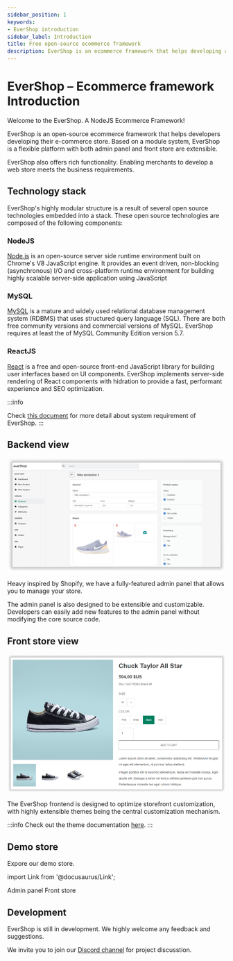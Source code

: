 ```yaml
---
sidebar_position: 1
keywords:
- EverShop introduction
sidebar_label: Introduction
title: Free open-source ecommerce framework
description: EverShop is an ecommerce framework that helps developing an e-commerce store. EverShop is a flexible with both admin panel and front store are extensible.
---
```


# EverShop – Ecommerce framework Introduction

Welcome to the EverShop. A NodeJS Ecommerce Framework!

EverShop is an open-source ecommerce framework that helps developers developing their e-commerce store. Based on a module system, EverShop is a flexible platform with both admin panel and front store are extensible.

EverShop also offers rich functionality. Enabling merchants to develop a web store meets the business requirements.

## Technology stack

EverShop's highly modular structure is a result of several open source technologies embedded into a stack. These open source technologies are composed of the following components:

### NodeJS

[Node.js](https://nodejs.org/en/) is an open-source server side runtime environment built on Chrome's V8 JavaScript engine. It provides an event driven, non-blocking (asynchronous) I/O and cross-platform runtime environment for building highly scalable server-side application using JavaScript

### MySQL

[MySQL](https://www.mysql.com/) is a mature and widely used relational database management system (RDBMS) that uses structured query language (SQL). There are both free community versions and commercial versions of MySQL. EverShop requires at least the of MySQL Community Edition version 5.7.

### ReactJS

[React](https://reactjs.org/) is a free and open-source front-end JavaScript library for building user interfaces based on UI components. EverShop implements server-side rendering of React components with hidration to provide a fast, performant experience and SEO optimization.

:::info

Check [this document](/docs/development/getting-started/system-requirements) for more detail about system requirement of EverShop.
:::

## Backend view

![EverShop admin panel](./img/backend.png "EverShop admin panel")

Heavy inspired by Shopify, we have a fully-featured admin panel that allows you to manage your store.

The admin panel is also designed to be extensible and customizable. Developers can easily add new features to the admin panel without modifying the core source code.

## Front store view

![EverShop front store](./img/evershop-product-detail.png "EverShop front store")

The EverShop frontend is designed to optimize storefront customization, with highly extensible themes being the central customization mechanism.

:::info
Check out the theme documentation [here](/docs/development/theme/theme-overview).
:::

## Demo store

Expore our demo store.

import Link from '@docusaurus/Link';

<div className="flex justify-center gap-5">
<Link
            className="button button--primary button--lg"
            to="https://demo.evershop.io/admin/">
            Admin panel
          </Link>
<Link
            className="button button--primary button--lg"
            to="https://demo.evershop.io/">
            Front store
          </Link>
</div>

## Development

EverShop is still in development. We highly welcome any feedback and suggestions.

We invite you to join our [Discord channel](https://discord.com/invite/GSzt7dt7RM) for project discusstion.